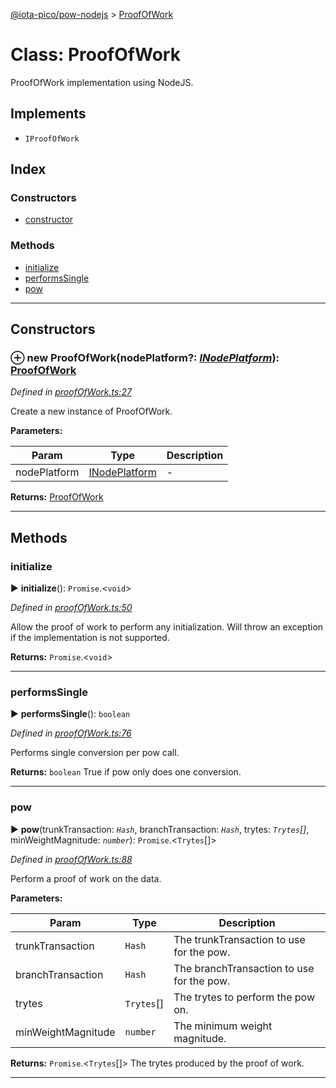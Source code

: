 [@iota-pico/pow-nodejs](../README.md) > [ProofOfWork](../classes/proofofwork.md)



# Class: ProofOfWork


ProofOfWork implementation using NodeJS.

## Implements

* `IProofOfWork`

## Index

### Constructors

* [constructor](proofofwork.md#constructor)


### Methods

* [initialize](proofofwork.md#initialize)
* [performsSingle](proofofwork.md#performssingle)
* [pow](proofofwork.md#pow)



---
## Constructors
<a id="constructor"></a>


### ⊕ **new ProofOfWork**(nodePlatform?: *[INodePlatform](../interfaces/inodeplatform.md)*): [ProofOfWork](proofofwork.md)


*Defined in [proofOfWork.ts:27](https://github.com/iotaeco/iota-pico-pow-nodejs/blob/dd14622/src/proofOfWork.ts#L27)*



Create a new instance of ProofOfWork.


**Parameters:**

| Param | Type | Description |
| ------ | ------ | ------ |
| nodePlatform | [INodePlatform](../interfaces/inodeplatform.md)   |  - |





**Returns:** [ProofOfWork](proofofwork.md)

---


## Methods
<a id="initialize"></a>

###  initialize

► **initialize**(): `Promise`.<`void`>



*Defined in [proofOfWork.ts:50](https://github.com/iotaeco/iota-pico-pow-nodejs/blob/dd14622/src/proofOfWork.ts#L50)*



Allow the proof of work to perform any initialization. Will throw an exception if the implementation is not supported.




**Returns:** `Promise`.<`void`>





___

<a id="performssingle"></a>

###  performsSingle

► **performsSingle**(): `boolean`



*Defined in [proofOfWork.ts:76](https://github.com/iotaeco/iota-pico-pow-nodejs/blob/dd14622/src/proofOfWork.ts#L76)*



Performs single conversion per pow call.




**Returns:** `boolean`
True if pow only does one conversion.






___

<a id="pow"></a>

###  pow

► **pow**(trunkTransaction: *`Hash`*, branchTransaction: *`Hash`*, trytes: *`Trytes`[]*, minWeightMagnitude: *`number`*): `Promise`.<`Trytes`[]>



*Defined in [proofOfWork.ts:88](https://github.com/iotaeco/iota-pico-pow-nodejs/blob/dd14622/src/proofOfWork.ts#L88)*



Perform a proof of work on the data.


**Parameters:**

| Param | Type | Description |
| ------ | ------ | ------ |
| trunkTransaction | `Hash`   |  The trunkTransaction to use for the pow. |
| branchTransaction | `Hash`   |  The branchTransaction to use for the pow. |
| trytes | `Trytes`[]   |  The trytes to perform the pow on. |
| minWeightMagnitude | `number`   |  The minimum weight magnitude. |





**Returns:** `Promise`.<`Trytes`[]>
The trytes produced by the proof of work.






___


